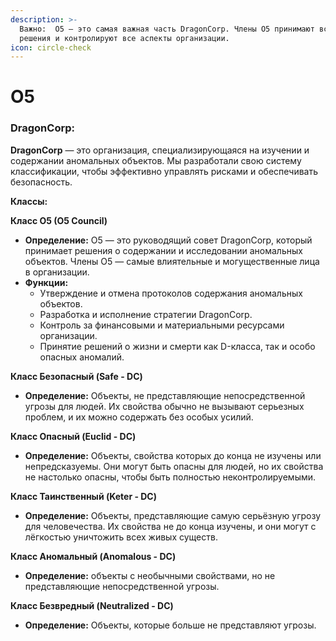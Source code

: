 ```yaml
---
description: >-
  Важно:  O5 — это самая важная часть DragonCorp. Члены O5 принимают все важные
  решения и контролируют все аспекты организации.
icon: circle-check
---
```


# О5

### DragonCorp:&#x20;

**DragonCorp** — это организация, специализирующаяся на изучении и содержании аномальных объектов. Мы разработали свою систему классификации, чтобы эффективно управлять рисками и обеспечивать безопасность.

**Классы:**

**Класс O5 (O5 Council)**

* **Определение:** O5 — это руководящий совет DragonCorp, который принимает решения о содержании и исследовании аномальных объектов. Члены O5 — самые влиятельные и могущественные лица в организации.
* **Функции:**
  * Утверждение и отмена протоколов содержания аномальных объектов.
  * Разработка и исполнение стратегии DragonCorp.
  * Контроль за финансовыми и материальными ресурсами организации.
  * Принятие решений о жизни и смерти как D-класса, так и особо опасных аномалий.

**Класс Безопасный (Safe - DC)**

* **Определение:** Объекты, не представляющие непосредственной угрозы для людей. Их свойства обычно не вызывают серьезных проблем, и их можно содержать без особых усилий.

**Класс Опасный (Euclid - DC)**

* **Определение:** Объекты, свойства которых до конца не изучены или непредсказуемы. Они могут быть опасны для людей, но их свойства не настолько опасны, чтобы быть полностью неконтролируемыми.

**Класс Таинственный (Keter - DC)**

* **Определение:** Объекты, представляющие самую серьёзную угрозу для человечества. Их свойства не до конца изучены, и они могут с лёгкостью уничтожить всех живых существ.

**Класс Аномальный (Anomalous - DC)**

* **Определение:** объекты с необычными свойствами, но не представляющие непосредственной угрозы.

**Класс Безвредный (Neutralized - DC)**

* **Определение:** Объекты, которые больше не представляют угрозы.
